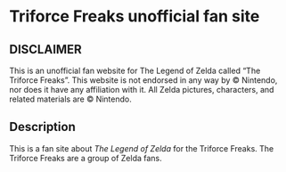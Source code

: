 # Triforce Freaks unofficial fan site

## DISCLAIMER

This is an unofficial fan website for The Legend of Zelda called “The Triforce Freaks”. This website is not endorsed in any way by © Nintendo, nor does it have any affiliation with it. All Zelda pictures, characters, and related materials are © Nintendo.

## Description

This is a fan site about *The Legend of Zelda* for the Triforce Freaks. The Triforce Freaks are a group of Zelda fans.
